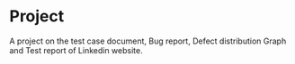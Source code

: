 # Project
A project on the test case document, Bug report, Defect distribution Graph and Test report of Linkedin website.
